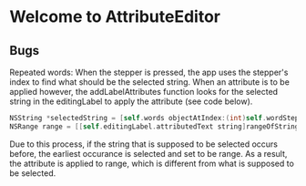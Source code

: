 Welcome to AttributeEditor
======

Bugs
------
Repeated words:
When the stepper is pressed, the app uses the stepper's index to find what should be the selected string. 
When an attribute is to be applied however, the addLabelAttributes function looks for the selected string in the editingLabel to apply the attribute (see code below).
```objective-c
NSString *selectedString = [self.words objectAtIndex:(int)self.wordStepper.value];
NSRange range = [[self.editingLabel.attributedText string]rangeOfString:selectedString];
```
Due to this process, if the string that is supposed to be selected occurs before, the earliest occurance is selected and set to be range. As a result, the attribute is applied to range, which is different from what is supposed to be selected.